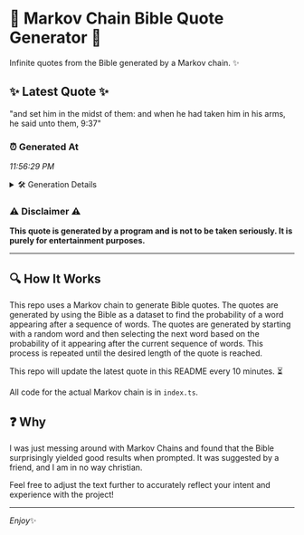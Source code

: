 # 📖 Markov Chain Bible Quote Generator 📖

Infinite quotes from the Bible generated by a Markov chain. ✨

## ✨ Latest Quote ✨
"and set him in the midst of them: and when he had taken him in his arms, he said unto them, 9:37"

### ⏰ Generated At
*11:56:29 PM*

<details>
    <summary>🛠️ Generation Details</summary>
    <p>
        <strong>🌱 Seed:</strong> and<br>
        <strong>🔄 Iterations:</strong> 21<br>
        <strong>📜 Context History:</strong><br>[ and ]: set<br>[ and, set ]: him<br>[ and, set, him ]: in<br>[ and, set, him, in ]: the<br>[ and, set, him, in, the ]: midst<br>[ and, set, him, in, the, midst ]: of<br>[ set, him, in, the, midst, of ]: them:<br>[ him, in, the, midst, of, them: ]: and<br>[ in, the, midst, of, them:, and ]: when<br>[ the, midst, of, them:, and, when ]: he<br>[ midst, of, them:, and, when, he ]: had<br>[ of, them:, and, when, he, had ]: taken<br>[ them:, and, when, he, had, taken ]: him<br>[ and, when, he, had, taken, him ]: in<br>[ when, he, had, taken, him, in ]: his<br>[ he, had, taken, him, in, his ]: arms,<br>[ had, taken, him, in, his, arms, ]: he<br>[ taken, him, in, his, arms,, he ]: said<br>[ him, in, his, arms,, he, said ]: unto<br>[ in, his, arms,, he, said, unto ]: them,<br>[ his, arms,, he, said, unto, them, ]: 9:37<br>
    </p>
</details>

### ⚠️ Disclaimer ⚠️
**This quote is generated by a program and is not to be taken seriously. It is purely for entertainment purposes.**

---

## 🔍 How It Works

This repo uses a Markov chain to generate Bible quotes. The quotes are generated by using the Bible as a dataset to find the probability of a word appearing after a sequence of words. The quotes are generated by starting with a random word and then selecting the next word based on the probability of it appearing after the current sequence of words. This process is repeated until the desired length of the quote is reached.

This repo will update the latest quote in this README every 10 minutes. ⏳

All code for the actual Markov chain is in `index.ts`.

## ❓ Why

I was just messing around with Markov Chains and found that the Bible surprisingly yielded good results when prompted. 
It was suggested by a friend, and I am in no way christian.

Feel free to adjust the text further to accurately reflect your intent and experience with the project!

---

*Enjoy*✨
